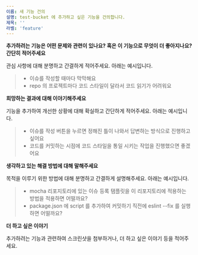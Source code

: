 ```yaml
---
이름: 새 기능 건의
설명: test-bucket 에 추가하고 싶은 기능을 건의합니다.
제목: ''
라벨: 'feature'
---
```


**추가하려는 기능은 어떤 문제와 관련이 있나요? 혹은 이 기능으로 무엇이 더 좋아지나요? 간단히 적어주세요**

관심 사항에 대해 분명하고 간결하게 적어주세요. 아래는 예시입니다.

> - 이슈를 작성할 때마다 막막해요
> - repo 의 프로젝트마다 코드 스타일이 달라서 코드 읽기가 어려워요

**희망하는 결과에 대해 이야기해주세요**

기능을 추가하여 개선한 상황에 대해 확실하고 간단하게 적어주세요. 아래는 예시입니다.

> - 이슈를 작성 버튼을 누르면 정해진 틀이 나와서 답변하는 방식으로 진행하고 싶어요
> - 코드를 커밋하는 시점에 코드 스타일을 통일 시키는 작업을 진행했으면 좋겠어요

**생각하고 있는 해결 방법에 대해 말해주세요**

목적을 이루기 위한 방법에 대해 분명하고 간결하게 설명해주세요. 아래는 예시입니다.

> - mocha 리포지토리에 있는 이슈 등록 탬플릿을 이 리포지토리에 적용하는 방법을 적용하면 어떨까요?
> - package.json 에 script 를 추가하여 커밋하기 직전에 eslint --fix 를 실행하면 어떨까요?

**더 하고 싶은 이야기**

추가하려는 기능과 관련하여 스크린샷을 첨부하거나, 더 하고 싶은 이야기 등을 적어주세요.
